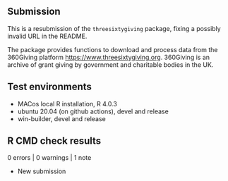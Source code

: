 ## Submission

This is a resubmission of the `threesixtygiving` package, fixing a possibly
invalid URL in the README.

The package provides functions to download and process data from 
the 360Giving platform <https://www.threesixtygiving.org>. 360Giving 
is an archive of grant giving by government and charitable bodies in the UK.

## Test environments
* MACos local R installation, R 4.0.3
* ubuntu 20.04 (on github actions), devel and release
* win-builder, devel and release

## R CMD check results

0 errors | 0 warnings | 1 note

* New submission

